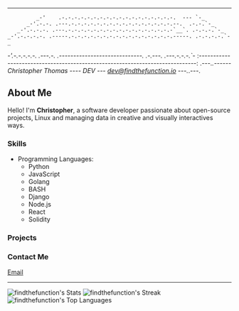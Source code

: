    _______________________________________________
             _-'    .-.-.-.-.-.-.-.-.-.-.-.-.-.-.-.-.-.-.  --- `-_
          _-'.-.-. .---.-.-.-.-.-.-.-.-.-.-.-.-.-.-.-.-.--.  .-.-.`-_
       _-'.-.-.-. .---.-.-.-.-.-.-.-.-.-.-.-.-.-.-.-.-.-`__`. .-.-.-.`-_
    _-'.-.-.-.-. .-----.-.-.-.-.-.-.-.-.-.-.-.-.-.-.-.-.-----. .-.-.-.-.`-_
 _-'.-.-.-.-.-. .---.-. .-----------------------------. .-.---. .---.-.-.-.`-_
:-----------------------------------------------------------------------------:
.---._.------ Christopher Thomas ---- DEV --- dev@findthefunction.io ---._.---.

## About Me

Hello! I'm **Christopher**, a software developer passionate about open-source projects, Linux and managing data in creative and visually interactives ways.

### Skills
- Programming Languages:
  - Python
  - JavaScript
  - Golang
  - BASH
  - Django
  - Node.js
  - React
  - Solidity

### Projects


### Contact Me
[Email](mailto:dev@findthefunction.io)

---

![findthefunction's Stats](https://github-readme-stats.vercel.app/api?username=findthefunction&theme=tokyonight&show_icons=true&hide_border=false&count_private=true)
![findthefunction's Streak](https://github-readme-streak-stats.herokuapp.com/?user=findthefunction&theme=tokyonight&hide_border=false)
![findthefunction's Top Languages](https://github-readme-stats.vercel.app/api/top-langs/?username=findthefunction&theme=tokyonight&show_icons=true&hide_border=false&layout=compact)
